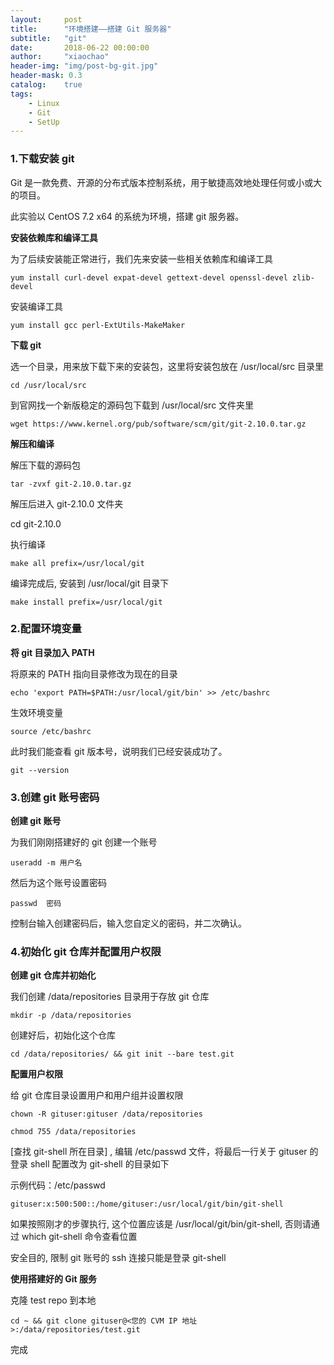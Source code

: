 ```yaml
---
layout:     post
title:      "环境搭建——搭建 Git 服务器"
subtitle:   "git"
date:       2018-06-22 00:00:00
author:     "xiaochao"
header-img: "img/post-bg-git.jpg"
header-mask: 0.3
catalog:    true
tags:
    - Linux
    - Git
    - SetUp
---
```


### 1.下载安装 git

Git 是一款免费、开源的分布式版本控制系统，用于敏捷高效地处理任何或小或大的项目。

此实验以 CentOS 7.2 x64 的系统为环境，搭建 git 服务器。

**安装依赖库和编译工具**

为了后续安装能正常进行，我们先来安装一些相关依赖库和编译工具

    yum install curl-devel expat-devel gettext-devel openssl-devel zlib-devel
    
安装编译工具

    yum install gcc perl-ExtUtils-MakeMaker
    
**下载 git**

选一个目录，用来放下载下来的安装包，这里将安装包放在 /usr/local/src 目录里

    cd /usr/local/src
    
到官网找一个新版稳定的源码包下载到 /usr/local/src 文件夹里

    wget https://www.kernel.org/pub/software/scm/git/git-2.10.0.tar.gz
    
**解压和编译**

解压下载的源码包

    tar -zvxf git-2.10.0.tar.gz
    
解压后进入 git-2.10.0 文件夹

cd git-2.10.0

执行编译

    make all prefix=/usr/local/git
    
编译完成后, 安装到 /usr/local/git 目录下

    make install prefix=/usr/local/git
    
### 2.配置环境变量


**将 git 目录加入 PATH**

将原来的 PATH 指向目录修改为现在的目录

    echo 'export PATH=$PATH:/usr/local/git/bin' >> /etc/bashrc
    
生效环境变量

    source /etc/bashrc
    
此时我们能查看 git 版本号，说明我们已经安装成功了。

    git --version
    
### 3.创建 git 账号密码

**创建 git 账号**

为我们刚刚搭建好的 git 创建一个账号

    useradd -m 用户名
    
然后为这个账号设置密码

    passwd  密码

控制台输入创建密码后，输入您自定义的密码，并二次确认。

### 4.初始化 git 仓库并配置用户权限

**创建 git 仓库并初始化**

我们创建 /data/repositories 目录用于存放 git 仓库

    mkdir -p /data/repositories
    
创建好后，初始化这个仓库

    cd /data/repositories/ && git init --bare test.git
    
**配置用户权限**

给 git 仓库目录设置用户和用户组并设置权限

    chown -R gituser:gituser /data/repositories
    
    chmod 755 /data/repositories
    
[查找 git-shell 所在目录] , 编辑 /etc/passwd 文件，将最后一行关于 gituser 的登录 shell 配置改为 git-shell 的目录如下

示例代码：/etc/passwd

    gituser:x:500:500::/home/gituser:/usr/local/git/bin/git-shell

如果按照刚才的步骤执行, 这个位置应该是 /usr/local/git/bin/git-shell, 否则请通过 which git-shell 命令查看位置


安全目的, 限制 git 账号的 ssh 连接只能是登录 git-shell

**使用搭建好的 Git 服务**

克隆 test repo 到本地

    cd ~ && git clone gituser@<您的 CVM IP 地址>:/data/repositories/test.git
    
完成




